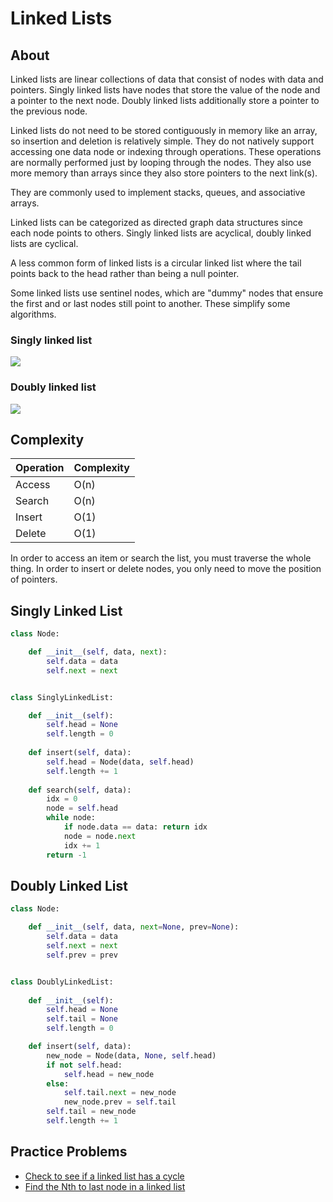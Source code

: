 # Linked Lists

## About
Linked lists are linear collections of data that consist of nodes with data and pointers. Singly linked lists have nodes that store the value of the node and a pointer to the next node. Doubly linked lists additionally store a pointer to the previous node.

Linked lists do not need to be stored contiguously in memory like an array, so insertion and deletion is relatively simple. They do not natively support accessing one data node or indexing through operations. These operations are normally performed just by looping through the nodes. They also use more memory than arrays since they also store pointers to the next link(s).

They are commonly used to implement stacks, queues, and associative arrays.

Linked lists can be categorized as directed graph data structures since each node points to others. Singly linked lists are acyclical, doubly linked lists are cyclical.

A less common form of linked lists is a circular linked list where the tail points back to the head rather than being a null pointer.

Some linked lists use sentinel nodes, which are "dummy" nodes that ensure the first and or last nodes still point to another. These simplify some algorithms.

### Singly linked list
![](https://upload.wikimedia.org/wikipedia/commons/thumb/6/6d/Singly-linked-list.svg/408px-Singly-linked-list.svg.png)

### Doubly linked list
![](https://upload.wikimedia.org/wikipedia/commons/thumb/5/5e/Doubly-linked-list.svg/610px-Doubly-linked-list.svg.png)

## Complexity

|Operation|Complexity|
|---------|----------|
|Access   |O(n)      |
|Search   |O(n)      |
|Insert   |O(1)      |
|Delete   |O(1)      | 

In order to access an item or search the list, you must traverse the whole thing. In order to insert or delete nodes, you only need to move the position of pointers.

## Singly Linked List
```python
class Node:

    def __init__(self, data, next):
        self.data = data
        self.next = next


class SinglyLinkedList:

    def __init__(self):
        self.head = None
        self.length = 0
    
    def insert(self, data):
        self.head = Node(data, self.head)
        self.length += 1
    
    def search(self, data):
        idx = 0
        node = self.head
        while node:
            if node.data == data: return idx
            node = node.next
            idx += 1
        return -1
```

## Doubly Linked List
```python
class Node:

    def __init__(self, data, next=None, prev=None):
        self.data = data
        self.next = next
        self.prev = prev


class DoublyLinkedList:
    
    def __init__(self):
        self.head = None
        self.tail = None
        self.length = 0

    def insert(self, data):
        new_node = Node(data, None, self.head)
        if not self.head:
            self.head = new_node
        else:
            self.tail.next = new_node
            new_node.prev = self.tail
        self.tail = new_node
        self.length += 1
```

## Practice Problems
* [Check to see if a linked list has a cycle](https://www.hackerrank.com/challenges/ctci-linked-list-cycle)
* [Find the Nth to last node in a linked list](https://www.udemy.com/python-for-data-structures-algorithms-and-interviews/learn/v4/overview)
